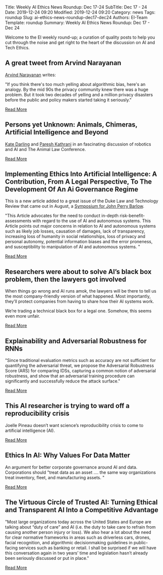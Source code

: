 Title: Weekly AI Ethics News Roundup: Dec 17-24
SubTitle: Dec 17 - 24
Date: 2019-12-24 09:20
Modified: 2019-12-24 09:20
Category: news
Tags: roundup
Slug: ai-ethics-news-roundup-dec17-dec24
Authors: EI-Team
Template: roundup
Summary: Weekly AI Ethics News Roundup: Dec 17 - Dec 24

Welcome to the EI weekly round-up; a curation of quality posts to help you cut through the noise and get right to the heart of the discussion on AI and Tech Ethics.



## A great tweet from Arvind Narayanan

[Arvind Narayanan](https://twitter.com/random_walker) writes:

"If you think there's too much yelling about algorithmic bias, here's an analogy. By the mid 90s the privacy community knew there was a huge problem. But it took two decades of yelling and a million privacy disasters before the public and policy makers started taking it seriously."

<a class="readmore" href="https://twitter.com/random_walker/status/1208050796476215296">Read More</a>

## Persons yet Unknown: Animals, Chimeras, Artificial Intelligence and Beyond

[Kate Darling](https://twitter.com/grok_) and [Paresh Kathrani](https://twitter.com/PKathrani) in an fascinating discussion of robotics and AI and The Animal Law Conference. 

<a class="readmore" href="https://www.youtube.com/watch?v=dEFI05Gtalc">Read More</a>

## Implementing Ethics Into Artificial Intelligence: A Contribution, From A Legal Perspective, To The Development Of An Ai Governance Regime

This is a new article added to a great issue of the Duke Law and Technology Review that came out in August, a [Symposium for John Perry Barlow](https://scholarship.law.duke.edu/dltr/vol18/iss1/). 

"This Article advocates for the need to conduct in-depth risk-benefit-assessments with regard to the use of AI and autonomous systems. This Article points out major concerns in relation to AI and autonomous systems such as likely job losses, causation of damages, lack of transparency, increasing loss of humanity in social relationships, loss of privacy and personal autonomy, potential information biases and the error proneness, and susceptibility to manipulation of AI and autonomous systems. "

<a class="readmore" href="https://scholarship.law.duke.edu/dltr/vol18/iss1/17/">Read More</a>

## Researchers were about to solve AI’s black box problem, then the lawyers got involved

When things go wrong and AI runs amok, the lawyers will be there to tell us the most company-friendly version of what happened. Most importantly, they’ll protect companies from having to share how their AI systems work.

We’re trading a technical black box for a legal one. Somehow, this seems even more unfair.

<a class="readmore" href="https://thenextweb.com/artificial-intelligence/2019/12/17/researchers-were-about-to-solve-ais-black-box-problem-then-the-lawyers-got-involved/">Read More</a>


## Explainability and Adversarial Robustness for RNNs

"Since traditional evaluation metrics such as accuracy are not sufficient for quantifying the adversarial threat, we propose the Adversarial Robustness Score (ARS) for comparing IDSs, capturing a common notion of adversarial robustness, and show that an adversarial training procedure can significantly and successfully reduce the attack surface."

<a class="readmore" href="https://deepai.org/publication/explainability-and-adversarial-robustness-for-rnns">Read More</a>

## This AI researcher is trying to ward off a reproducibility crisis

Joelle Pineau doesn’t want science’s reproducibility crisis to come to artificial intelligence (AI).

<a class="readmore" href="https://www.nature.com/articles/d41586-019-03895-5">Read More</a>

## Ethics In AI: Why Values For Data Matter 

An argument for better corporate governance around AI and data. Corporations should "treat data as an asset .... the same way organizations treat inventory, fleet, and manufacturing assets. "

<a class="readmore" href="https://www.forbes.com/sites/sap/2019/12/18/ethics-in-ai/#2d7dd5285af4">Read More</a>

## The Virtuous Circle of Trusted AI: Turning Ethical and Transparent AI Into a Competitive Advantage


"Most large organizations today across the United States and Europe are talking about “duty of care” and AI (i.e. the duty to take care to refrain from causing another person injury or loss). We also hear a lot about the need for clear normative frameworks in areas such as driverless cars, drones, facial recognition, and algorithmic decisionmaking guidelines in public-facing services such as banking or retail. I shall be surprised if we will have this conversation again in two years’ time and legislation hasn’t already been seriously discussed or put in place."



<a class="readmore" href="https://www.capgemini.com/research/the-virtuous-circle-of-trusted-ai-turning-ethical-and-transparent-ai-into-a-competitive-advantage-luciano-floridi/">Read More</a>